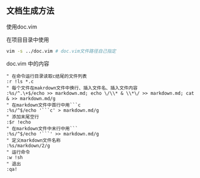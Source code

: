 ## 文档生成方法

使用doc.vim

在项目目录中使用

```bash
vim -s ../doc.vim # doc.vim文件路径自己指定
```

doc.vim 中的内容

```
" 在命令运行目录读取c结尾的文件列表
:r !ls *.c
" 每个文件在makrdown文件中换行、插入文件名、插入文件内容
:%s/^.\+$/echo >> markdown.md; echo \/\\* & \\*\/ >> markdown.md; cat & >> markdown.md/g
" 在markdown文件中首行中用```c
:%s/^$/echo '```c' > markdown.md/g
" 添加末尾空行
:$r !echo
" 在markdown文件中末行中用```
:%s/^$/echo '```' >> markdown.md/g
" 定义markdown文件名称
:%s/markdown/2/g
" 运行命令
:w !sh
" 退出
:qa!
```

